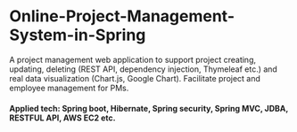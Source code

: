 # Online-Project-Management-System-in-Spring
A project management web application to support project creating, updating, deleting (REST API, dependency injection, Thymeleaf etc.) and real data visualization (Chart.js, Google Chart). Facilitate project and employee management for PMs.
<br>
#### Applied tech: Spring boot, Hibernate, Spring security, Spring MVC, JDBA, RESTFUL API, AWS EC2 etc.
<br>

